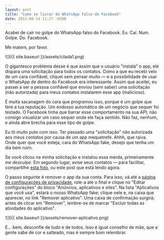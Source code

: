 ```yaml
---
layout: post
title: "Como se livrar do WhatsApp falso do Facebook"
date: 2012-08-14 11:27 -0300
---
```

Acabei de cair no golpe do WhatsApp falso do Facebook. Eu. Caí. Num. Golpe. Do. Facebook.

Me matem, por favor.

![]({{ site.baseurl }}/assets/cilada1.png)

O gigantesco problema desse é que assim que o usuário "instala" o app, ele dispara uma solicitação para todos os contatos. Como a que eu recebi veio de um cara confiável, cliquei sem pensar muito — e a possibilidade de usar o WhatsApp de dentro do Facebook era interessante. Assim que aceitei, eu passei a ser a pessoa confiável que enviou (sem saber) uma solicitação (não autorizada) para meus contatos instalarem esse app (malicioso).

É muita sacanagem do cara que programou isso, porque é um golpe que fere a tua reputação. Um endosso automático de um negócio que sequer foi testado. O Facebook tinha que barrar esse comportamento na sua API; não consigo visualizar um caso sequer onde ele faça sentido. Não faz, nenhum, e ainda abre brecha para esse tipo de golpe.

Eu tô muito puto com isso. Ter passado uma "solicitação" não autorizada aos meus contatos por causa de um app mequetrefe. Ahhh, que raiva. Onde quer que você esteja, cara do WhatsApp fake, desejo que tenha um dia bem ruim.

Se você clicou na minha solicitação e instalou essa merda, primeiramente _me desculpe_. Em segundo lugar, avise seus contatos — para facilitar, compartilhe [esta foto](https://www.facebook.com/photo.php?fbid=10151210685017652&set=a.10150293634137652.381888.768052651&type=1), ou este post que está lendo agora.

O passo seguinte é remover o app da sua conta. Para isso, vá até a [página de configurações de privacidade](https://www.facebook.com/settings/?tab=privacy&ref=mb), role-a até o final e clique no "Editar configurações" do bloco "Anúncios, aplicativos e sites". Na lista "Aplicativos que você usa", estará o nosso WhatsApp fake; clique nele e, na caixa que aparecer, no link "Remover aplicativo". Uma caixa de confirmação surgirá; antes de clicar em "Remover", lembre-se de marcar "Excluir todas as atividades do aplicativo".

![]({{ site.baseurl }}/assets/remover-aplicativo.png)

E… bem, desconfie de tudo e de todos. Isso é igual conselho de mãe, que a gente sabe de cor e salteado, mas é sempre bom relembrar.
